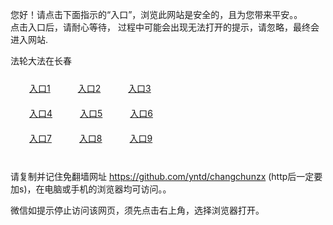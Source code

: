 您好！请点击下面指示的“入口”，浏览此网站是安全的，且为您带来平安。。 <br/>
点击入口后，请耐心等待， 过程中可能会出现无法打开的提示，请忽略，最终会进入网站. </br>

法轮大法在长春<br/>
<div style="padding:10px"><a style="margin:20px" target="_blank" href="https://d1bgzc78kdrjrx.cloudfront.net/2Qpsp?pahoieum" id="ccLink1" rel="nofollow">入口1</a> <a target="_blank" style="margin:20px" href="https://d173h4zp1uhuer.cloudfront.net/2Qpsp?oxcbtxr" id="ccLink2" rel="nofollow">入口2</a> <a style="margin:20px" target="_blank" href="https://d3p9y83x3f51pf.cloudfront.net/2Qpsp?nzrnlbza" id="ccLink3" rel="nofollow">入口3</a></div>

<div style="padding:10px" ><a style="margin:20px" target="_blank" href="https://d1bgzc78kdrjrx.cloudfront.net/2Qpsp?pahoieum" id="ccLink4" rel="nofollow">入口4</a> <a style="margin:20px" href="https://d173h4zp1uhuer.cloudfront.net/2Qpsp?oxcbtxr" target="_blank" id="ccLink5" rel="nofollow">入口5</a> <a style="margin:20px" href="https://d3p9y83x3f51pf.cloudfront.net/2Qpsp?nzrnlbza" target="_blank" id="ccLink6" rel="nofollow">入口6</a></div>

<div style="padding:10px"><a style="margin:20px" target="_blank" href="https://d1bgzc78kdrjrx.cloudfront.net/2Qpsp?pahoieum" id="ccLink7" rel="nofollow">入口7</a> <a style="margin:20px" href="https://d173h4zp1uhuer.cloudfront.net/2Qpsp?oxcbtxr" target="_blank" id="ccLink8" rel="nofollow">入口8</a> <a style="margin:20px" target="_blank" href="https://d3p9y83x3f51pf.cloudfront.net/2Qpsp?nzrnlbza" id="ccLink9" rel="nofollow">入口9</a></div>

<br/>



请复制并记住免翻墙网址 https://github.com/yntd/changchunzx (http后一定要加s)，在电脑或手机的浏览器均可访问。。<br/>

微信如提示停止访问该网页，须先点击右上角，选择浏览器打开。
